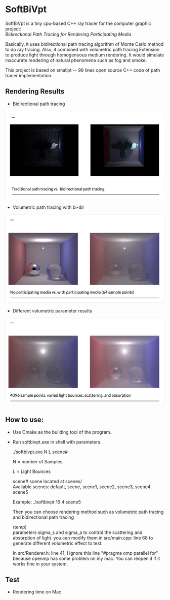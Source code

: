 # SoftBiVpt

SoftBiVpt is a tiny cpu-based C++ ray tracer for the computer graphic project:  
*Bidirectional Path Tracing for Rendering Participating Media*

Basically, it uses bidirectional path tracing algorithm of Monte Carlo method to do ray tracing. Also, it combined with volumetric path tracing Extension to produce light through homogeneous medium rendering. It would simulate inaccurate rendering of natural phenomena such as fog and smoke.

This project is based on smallpt -- 99 lines open source C++ code of path tracer implementation. 

## Rendering Results

* Bidirectional path tracing  

![bidir_pt](https://raw.githubusercontent.com/davidpypysp/softbivpt/master/files/bidirpt.png)

* Volumetric path tracing with bi-dir 

![vpt](https://raw.githubusercontent.com/davidpypysp/softbivpt/master/files/vpt.png)

* Different volumetric parameter results

![diff_vpt](https://raw.githubusercontent.com/davidpypysp/softbivpt/master/files/diff_vpt.png)

## How to use:

* Use Cmake as the building tool of the program.  

* Run softbivpt.exe in shell with parameters.  

    ./softbivpt.exe N L scene#

    N = number of Samples

    L = Light Bounces

    scene# scene located at scenes/  
    Available scenes: default, scene, scene1, scene2, scene3, scene4, scene5  

    Example: ./softbivpt 16 4 scene5  

    Then you can choose rendering method such as volumetric path tracing and bidirectional path tracing

    (temp)  
    parameters sigma_s and sigma_a to control the scattering and absorption of light.
    you can modify them in src/main.cpp: line 68 to generate different volumetric effect to test.

    In src/Renderer.h: line 41, I ignore this line "#pragma omp parallel for" because openmp has some problem on my mac. You can reopen it if it works fine in your system.


## Test

* Rendering time on Mac 